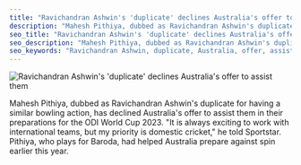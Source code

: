 ```yaml
---
title: "Ravichandran Ashwin's 'duplicate' declines Australia's offer to assist them"
description: "Mahesh Pithiya, dubbed as Ravichandran Ashwin's duplicate, has declined Australia's offer to assist them in their preparations for the ODI World Cup 2023."
seo_title: "Ravichandran Ashwin's 'duplicate' declines Australia's offer to assist them"
seo_description: "Mahesh Pithiya, dubbed as Ravichandran Ashwin's duplicate, has declined Australia's offer to assist them in their preparations for the ODI World Cup 2023."
seo_keywords: "Ravichandran Ashwin, duplicate, Australia, offer, assist, preparations, ODI World Cup 2023"
---
```


![Ravichandran Ashwin's 'duplicate' declines Australia's offer to assist them](https://static.inshorts.com/inshorts/images/v1/variants/jpg/m/2023/10_oct/2_mon/img_1696219996761_108.jpg)

Mahesh Pithiya, dubbed as Ravichandran Ashwin's duplicate for having a similar bowling action, has declined Australia's offer to assist them in their preparations for the ODI World Cup 2023. "It is always exciting to work with international teams, but my priority is domestic cricket," he told Sportstar. Pithiya, who plays for Baroda, had helped Australia prepare against spin earlier this year.